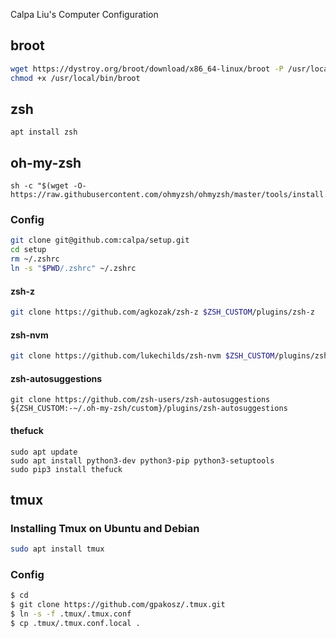 Calpa Liu's Computer Configuration

## broot

```bash
wget https://dystroy.org/broot/download/x86_64-linux/broot -P /usr/local/bin
chmod +x /usr/local/bin/broot
```

## zsh

```
apt install zsh
```

## oh-my-zsh

```
sh -c "$(wget -O- https://raw.githubusercontent.com/ohmyzsh/ohmyzsh/master/tools/install.sh)"
```

### Config

```bash
git clone git@github.com:calpa/setup.git
cd setup
rm ~/.zshrc
ln -s "$PWD/.zshrc" ~/.zshrc
```

#### zsh-z

```bash
git clone https://github.com/agkozak/zsh-z $ZSH_CUSTOM/plugins/zsh-z
```


#### zsh-nvm

```bash
git clone https://github.com/lukechilds/zsh-nvm $ZSH_CUSTOM/plugins/zsh-nvm
```

#### zsh-autosuggestions

```
git clone https://github.com/zsh-users/zsh-autosuggestions ${ZSH_CUSTOM:-~/.oh-my-zsh/custom}/plugins/zsh-autosuggestions
```

#### thefuck

```
sudo apt update
sudo apt install python3-dev python3-pip python3-setuptools
sudo pip3 install thefuck
```

## tmux

### Installing Tmux on Ubuntu and Debian

```bash
sudo apt install tmux
```

### Config

```bash
$ cd
$ git clone https://github.com/gpakosz/.tmux.git
$ ln -s -f .tmux/.tmux.conf
$ cp .tmux/.tmux.conf.local .
```

